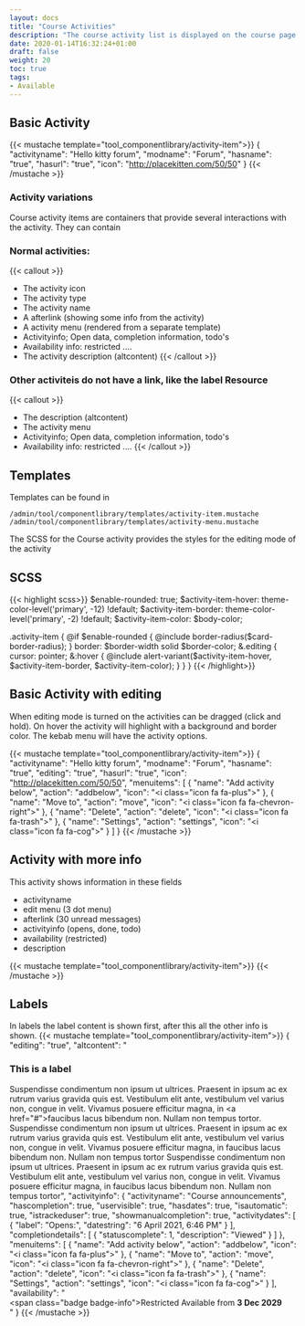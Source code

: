 ```yaml
---
layout: docs
title: "Course Activities"
description: "The course activity list is displayed on the course page. Each activity container has a number of possible interactions"
date: 2020-01-14T16:32:24+01:00
draft: false
weight: 20
toc: true
tags:
- Available
---
```


## Basic Activity
{{< mustache template="tool_componentlibrary/activity-item">}}
{
    "activityname": "Hello kitty forum",
    "modname": "Forum",
    "hasname": "true",
    "hasurl": "true",
    "icon": "http://placekitten.com/50/50"
}
{{< /mustache >}}

### Activity variations
Course activity items are containers that provide several interactions with the activity. They can contain

### Normal activities:
{{< callout >}}
* The activity icon
* The activity type
* The activity name
* A afterlink (showing some info from the activity)
* A activity menu (rendered from a separate template)
* Activityinfo; Open data, completion information, todo's
* Availability info: restricted ....
* The activity description (altcontent)
{{< /callout >}}

### Other activiteis do not have a link, like the label Resource
{{< callout >}}
* The description (altcontent)
* The activity menu
* Activityinfo; Open data, completion information, todo's
* Availability info: restricted ....
{{< /callout >}}

## Templates

Templates can be found in

`/admin/tool/componentlibrary/templates/activity-item.mustache`
`/admin/tool/componentlibrary/templates/activity-menu.mustache`

The SCSS for the Course activity provides the styles for the editing mode of the activity

## SCSS
{{< highlight scss>}}
$enable-rounded: true;
$activity-item-hover: theme-color-level('primary', -12) !default;
$activity-item-border: theme-color-level('primary', -2) !default;
$activity-item-color: $body-color;

.activity-item {
    @if $enable-rounded {
        @include border-radius($card-border-radius);
    }
    border: $border-width solid $border-color;
    &.editing {
        cursor: pointer;
        &:hover {
            @include alert-variant($activity-item-hover, $activity-item-border, $activity-item-color);
        }
    }
}
{{< /highlight>}}

## Basic Activity with editing

When editing mode is turned on the activities can be dragged (click and hold). On hover the activity will
highlight with a background and border color. The kebab menu will have the activity options.

{{< mustache template="tool_componentlibrary/activity-item">}}
{
    "activityname": "Hello kitty forum",
    "modname": "Forum",
    "hasname": "true",
    "editing": "true",
    "hasurl": "true",
    "icon": "http://placekitten.com/50/50",
    "menuitems": [
        {
            "name": "Add activity below",
            "action": "addbelow",
            "icon": "<i class=\"icon fa fa-plus\"></i>"
        },
        {
            "name": "Move to",
            "action": "move",
            "icon": "<i class=\"icon fa fa-chevron-right\"></i>"
        },
        {
            "name": "Delete",
            "action": "delete",
            "icon": "<i class=\"icon fa fa-trash\"></i>"
        },
        {
            "name": "Settings",
            "action": "settings",
            "icon": "<i class=\"icon fa fa-cog\"></i>"
        }
    ]
}
{{< /mustache >}}

## Activity with more info

This activity shows information in these fields

* activityname
* edit menu (3 dot menu)
* afterlink (30 unread messages)
* activityinfo (opens, done, todo)
* availability (restricted)
* description

{{< mustache template="tool_componentlibrary/activity-item">}}
{{< /mustache >}}

## Labels

In labels the label content is shown first, after this all the other info is shown.
{{< mustache template="tool_componentlibrary/activity-item">}}
{
    "editing": "true",
    "altcontent": "<h3>This is a label</h3>Suspendisse condimentum non ipsum ut ultrices. Praesent in ipsum ac ex rutrum varius gravida quis est. Vestibulum elit ante, vestibulum vel varius non, congue in velit. Vivamus posuere efficitur magna, in <a href=\"#\">faucibus lacus bibendum</a> non. Nullam non tempus tortor. Suspendisse condimentum non ipsum ut ultrices. Praesent in ipsum ac ex rutrum varius gravida quis est. Vestibulum elit ante, vestibulum vel varius non, congue in velit. Vivamus posuere efficitur magna, in faucibus lacus bibendum non. Nullam non tempus tortor Suspendisse condimentum non ipsum ut ultrices. Praesent in ipsum ac ex rutrum varius gravida quis est. Vestibulum elit ante, vestibulum vel varius non, congue in velit. Vivamus posuere efficitur magna, in faucibus lacus bibendum non. Nullam non tempus tortor",
    "activityinfo": {
        "activityname": "Course announcements",
        "hascompletion": true,
        "uservisible": true,
        "hasdates": true,
        "isautomatic": true,
        "istrackeduser": true,
        "showmanualcompletion": true,
        "activitydates": [
            {
                "label": "Opens:",
                "datestring": "6 April 2021, 6:46 PM"
            }
        ],
        "completiondetails": [
            {
                "statuscomplete": 1,
                "description": "Viewed"
            }
        ]
    },
    "menuitems": [
        {
            "name": "Add activity below",
            "action": "addbelow",
            "icon": "<i class=\"icon fa fa-plus\"></i>"
        },
        {
            "name": "Move to",
            "action": "move",
            "icon": "<i class=\"icon fa fa-chevron-right\"></i>"
        },
        {
            "name": "Delete",
            "action": "delete",
            "icon": "<i class=\"icon fa fa-trash\"></i>"
        },
        {
            "name": "Settings",
            "action": "settings",
            "icon": "<i class=\"icon fa fa-cog\"></i>"
        }
    ],
    "availability": "<div><span class=\"badge badge-info\">Restricted</span> Available from <strong>3 Dec 2029</strong></div>"
}
{{< /mustache >}}
